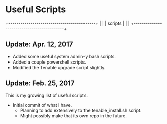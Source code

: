 # Useful Scripts

+-------------------------------------------+
|                                           |
|                 scripts                   |
|                                           |
+-------------------------------------------+


## Update: Apr. 12, 2017

* Added some useful system admin-y bash scripts.
* Added a couple powershell scripts.
* Modified the Tenable upgrade script slightly.


## Update: Feb. 25, 2017

This is my growing list of useful scripts. 

* Initial commit of what I have.
  - Planning to add extensively to the tenable_install.sh script.
  - Might possibly make that its own repo in the future.